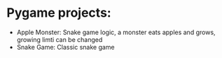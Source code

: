 # Pygame projects:
- Apple Monster: Snake game logic, a monster eats apples and grows, growing limti can be changed
- Snake Game: Classic snake game
